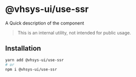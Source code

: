 # @vhsys-ui/use-ssr

A Quick description of the component

> This is an internal utility, not intended for public usage.

## Installation

```sh
yarn add @vhsys-ui/use-ssr
# or
npm i @vhsys-ui/use-ssr
```
